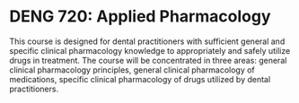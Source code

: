 # DENG 720: Applied Pharmacology

This course is designed for dental practitioners with sufficient general and specific clinical pharmacology knowledge to appropriately and safely utilize drugs in treatment. The course will be concentrated in three areas: general clinical pharmacology principles, general clinical pharmacology of medications, specific clinical pharmacology of drugs utilized by dental practitioners.